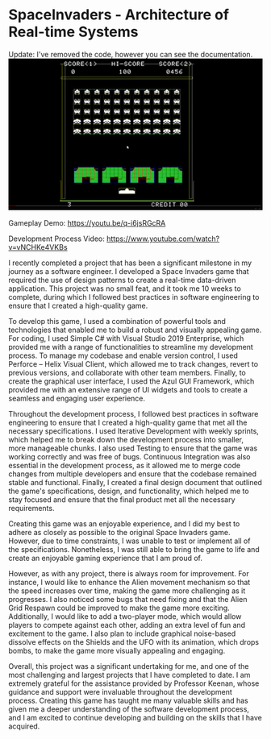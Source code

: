 # SpaceInvaders - Architecture of Real-time Systems
Update: I've removed the code, however you can see the documentation.
<img src="images/Demo Final.png"> 

Gameplay Demo: https://youtu.be/q-i6jsRGcRA

Development Process Video: https://www.youtube.com/watch?v=vNCHKe4VKBs

I recently completed a project that has been a significant milestone in my journey as a software engineer. I developed a Space Invaders game that required the use of design patterns to create a real-time data-driven application. This project was no small feat, and it took me 10 weeks to complete, during which I followed best practices in software engineering to ensure that I created a high-quality game.

To develop this game, I used a combination of powerful tools and technologies that enabled me to build a robust and visually appealing game. For coding, I used Simple C# with Visual Studio 2019 Enterprise, which provided me with a range of functionalities to streamline my development process. To manage my codebase and enable version control, I used Perforce – Helix Visual Client, which allowed me to track changes, revert to previous versions, and collaborate with other team members. Finally, to create the graphical user interface, I used the Azul GUI Framework, which provided me with an extensive range of UI widgets and tools to create a seamless and engaging user experience.

Throughout the development process, I followed best practices in software engineering to ensure that I created a high-quality game that met all the necessary specifications. I used Iterative Development with weekly sprints, which helped me to break down the development process into smaller, more manageable chunks. I also used Testing to ensure that the game was working correctly and was free of bugs. Continuous Integration was also essential in the development process, as it allowed me to merge code changes from multiple developers and ensure that the codebase remained stable and functional. Finally, I created a final design document that outlined the game's specifications, design, and functionality, which helped me to stay focused and ensure that the final product met all the necessary requirements.

Creating this game was an enjoyable experience, and I did my best to adhere as closely as possible to the original Space Invaders game. However, due to time constraints, I was unable to test or implement all of the specifications. Nonetheless, I was still able to bring the game to life and create an enjoyable gaming experience that I am proud of.

However, as with any project, there is always room for improvement. For instance, I would like to enhance the Alien movement mechanism so that the speed increases over time, making the game more challenging as it progresses. I also noticed some bugs that need fixing and that the Alien Grid Respawn could be improved to make the game more exciting. Additionally, I would like to add a two-player mode, which would allow players to compete against each other, adding an extra level of fun and excitement to the game. I also plan to include graphical noise-based dissolve effects on the Shields and the UFO with its animation, which drops bombs, to make the game more visually appealing and engaging.

Overall, this project was a significant undertaking for me, and one of the most challenging and largest projects that I have completed to date. I am extremely grateful for the assistance provided by Professor Keenan, whose guidance and support were invaluable throughout the development process. Creating this game has taught me many valuable skills and has given me a deeper understanding of the software development process, and I am excited to continue developing and building on the skills that I have acquired.
